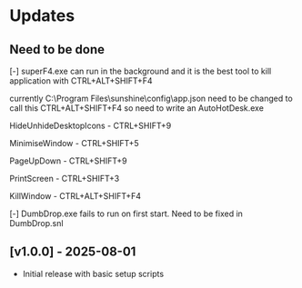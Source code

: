 # Updates

## Need to be done
[-] superF4.exe can run in the background and it is the best tool to kill application with CTRL+ALT+SHIFT+F4

currently C:\Program Files\sunshine\config\app.json need to be changed to call this CTRL+ALT+SHIFT+F4 so need to write an AutoHotDesk.exe

HideUnhideDesktopIcons - CTRL+SHIFT+9

MinimiseWindow - CTRL+SHIFT+5

PageUpDown - CTRL+SHIFT+9

PrintScreen - CTRL+SHIFT+3

KillWindow - CTRL+ALT+SHIFT+F4

[-] DumbDrop.exe fails to run on first start. Need to be fixed in DumbDrop.snl 



## [v1.0.0] - 2025-08-01
- Initial release with basic setup scripts

